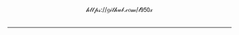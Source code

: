 <div align="center">𝒽𝓉𝓉𝓅𝓈://𝑔𝒾𝓉𝒽𝓊𝒷.𝒸𝑜𝓂/𝓁𝟫𝟧𝟢𝓍</div>  
<br/>
<hr/>
<div align="center">
<!-- <img src="https://cdn.discordapp.com/attachments/1077640007369641984/1128067373283414136/static.png" align="center" style="width: 50%" /> -->
</div>  
  

<br/>  
